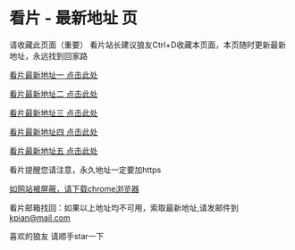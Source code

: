 # 看片 - 最新地址 页

请收藏此页面（重要）
看片站长建议狼友Ctrl+D收藏本页面，本页随时更新最新地址，永远找到回家路

[看片最新地址一 点击此处](https://88912bj.com/) 

[看片最新地址二 点击此处](https://88952tw.com/) 

[看片最新地址三 点击此处](https://88936vz.com/) 

[看片最新地址四 点击此处](https://88995ci.com/) 

[看片最新地址五 点击此处](https://88908ef.com/) 

看片提醒您请注意，永久地址一定要加https

[如网站被屏蔽，请下载chrome浏览器](https://8xe23.com/chrome_93.0.4577.82.apk) 

看片邮箱找回：如果以上地址均不可用，索取最新地址,请发邮件到 kpian@mail.com

喜欢的狼友 请顺手star一下
